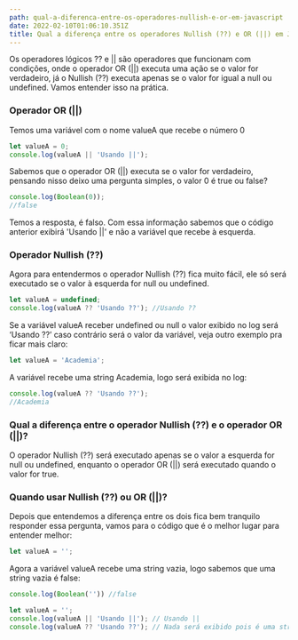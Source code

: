 ```yaml
---
path: qual-a-diferenca-entre-os-operadores-nullish-e-or-em-javascript
date: 2022-02-10T01:06:10.351Z
title: Qual a diferença entre os operadores Nullish (??) e OR (||) em JavaScript?
---
```

<!--StartFragment-->

Os operadores lógicos ?? e || são operadores que funcionam com condições, onde o operador OR (||) executa uma ação se o valor for verdadeiro, já o Nullish (??) executa apenas se o valor for igual a null ou undefined. Vamos entender isso na prática.

<!--EndFragment-->

<!--StartFragment-->

### Operador OR (||)

<!--EndFragment-->

<!--StartFragment-->

Temos uma variável com o nome valueA que recebe o número 0

<!--EndFragment-->

```javascript
let valueA = 0;
console.log(valueA || 'Usando ||');
```

<!--StartFragment-->

Sabemos que o operador OR (||) executa se o valor for verdadeiro, pensando nisso deixo uma pergunta simples, o valor 0 é true ou false?

<!--EndFragment-->

```javascript
console.log(Boolean(0));
//false
```

<!--StartFragment-->

Temos a resposta, é falso. Com essa informação sabemos que o código anterior exibirá 'Usando ||' e não a variável que recebe à esquerda.

<!--EndFragment-->

<!--StartFragment-->

### Operador Nullish (??)

<!--EndFragment-->

<!--StartFragment-->

Agora para entendermos o operador Nullish (??) fica muito fácil, ele só será executado se o valor à esquerda for null ou undefined.

<!--EndFragment-->

```javascript
let valueA = undefined;
console.log(valueA ?? 'Usando ??'); //Usando ??
```

<!--StartFragment-->

Se a variável valueA receber undefined ou null o valor exibido no log será ‘Usando ??’ caso contrário será o valor da variável, veja outro exemplo pra ficar mais claro:

<!--EndFragment-->

```javascript
let valueA = 'Academia';
```

<!--StartFragment-->

A variável recebe uma string Academia, logo será exibida no log:

<!--EndFragment-->

```javascript
console.log(valueA ?? 'Usando ??');
//Academia
```

<!--EndFragment-->

<!--StartFragment-->

### Qual a diferença entre o operador Nullish (??) e o operador OR (||)?

<!--EndFragment-->

<!--StartFragment-->

O operador Nullish (??) será executado apenas se o valor a esquerda for null ou undefined, enquanto o operador OR (||) será executado quando o valor for true.

<!--EndFragment-->

<!--StartFragment-->

### Quando usar Nullish (??) ou OR (||)?

<!--EndFragment-->

<!--StartFragment-->

Depois que entendemos a diferença entre os dois fica bem tranquilo responder essa pergunta, vamos para o código que é o melhor lugar para entender melhor:

<!--EndFragment-->

```javascript
let valueA = '';
```

<!--EndFragment-->

<!--StartFragment-->

Agora a variável valueA recebe uma string vazia, logo sabemos que uma string vazia é false:

<!--EndFragment-->

```javascript
console.log(Boolean('')) //false
```

```javascript
let valueA = '';
console.log(valueA || 'Usando ||'); // Usando ||
console.log(valueA ?? 'Usando ??'); // Nada será exibido pois é uma string vazia
```